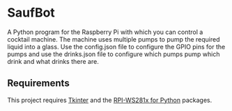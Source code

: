 # SaufBot

A Python program for the Raspberry Pi with which you can control a cocktail machine. The machine uses multiple pumps to pump the required liquid into a glass. Use the config.json file to configure the GPIO pins for the pumps and use the drinks.json file to configure which pumps pump which drink and what drinks there are.

## Requirements
This project requires [Tkinter](https://docs.python.org/3/library/tkinter.html) and the [RPI-WS281x for Python](https://github.com/rpi-ws281x/rpi-ws281x-python) packages.